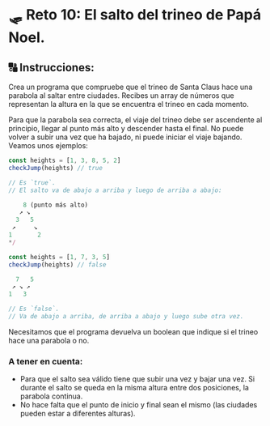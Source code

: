 # 🛷 Reto 10: El salto del trineo de Papá Noel.


## 🔠 Instrucciones:

Crea un programa que compruebe que el trineo de Santa Claus hace una parabola al saltar entre ciudades. Recibes un array de números que representan la altura en la que se encuentra el trineo en cada momento.

Para que la parabola sea correcta, el viaje del trineo debe ser ascendente al principio, llegar al punto más alto y descender hasta el final. No puede volver a subir una vez que ha bajado, ni puede iniciar el viaje bajando. Veamos unos ejemplos:

```js
const heights = [1, 3, 8, 5, 2]
checkJump(heights) // true

// Es `true`.
// El salto va de abajo a arriba y luego de arriba a abajo:

    8 (punto más alto)
   ↗ ↘
  3   5
 ↗     ↘
1       2
*/

const heights = [1, 7, 3, 5]
checkJump(heights) // false

  7   5 
 ↗ ↘ ↗
1   3

// Es `false`.
// Va de abajo a arriba, de arriba a abajo y luego sube otra vez.
```


Necesitamos que el programa devuelva un boolean que indique si el trineo hace una parabola o no.

### A tener en cuenta:
* Para que el salto sea válido tiene que subir una vez y bajar una vez. Si durante el salto se queda en la misma altura entre dos posiciones, la parabola continua.
* No hace falta que el punto de inicio y final sean el mismo (las ciudades pueden estar a diferentes alturas).